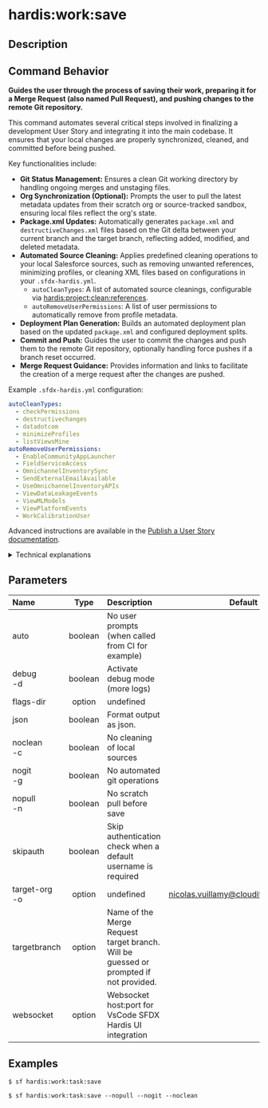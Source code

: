 <!-- This file has been generated with command 'sf hardis:doc:plugin:generate'. Please do not update it manually or it may be overwritten -->
# hardis:work:save

## Description


## Command Behavior

**Guides the user through the process of saving their work, preparing it for a Merge Request (also named Pull Request), and pushing changes to the remote Git repository.**

This command automates several critical steps involved in finalizing a development User Story and integrating it into the main codebase. It ensures that your local changes are properly synchronized, cleaned, and committed before being pushed.

Key functionalities include:

- **Git Status Management:** Ensures a clean Git working directory by handling ongoing merges and unstaging files.
- **Org Synchronization (Optional):** Prompts the user to pull the latest metadata updates from their scratch org or source-tracked sandbox, ensuring local files reflect the org's state.
- **Package.xml Updates:** Automatically generates `package.xml` and `destructiveChanges.xml` files based on the Git delta between your current branch and the target branch, reflecting added, modified, and deleted metadata.
- **Automated Source Cleaning:** Applies predefined cleaning operations to your local Salesforce sources, such as removing unwanted references, minimizing profiles, or cleaning XML files based on configurations in your `.sfdx-hardis.yml`.
  - `autoCleanTypes`: A list of automated source cleanings, configurable via [hardis:project:clean:references](${CONSTANTS.DOC_URL_ROOT}/hardis/project/clean/references/).
  - `autoRemoveUserPermissions`: A list of user permissions to automatically remove from profile metadata.
- **Deployment Plan Generation:** Builds an automated deployment plan based on the updated `package.xml` and configured deployment splits.
- **Commit and Push:** Guides the user to commit the changes and push them to the remote Git repository, optionally handling force pushes if a branch reset occurred.
- **Merge Request Guidance:** Provides information and links to facilitate the creation of a merge request after the changes are pushed.

Example `.sfdx-hardis.yml` configuration:

```yaml
autoCleanTypes:
  - checkPermissions
  - destructivechanges
  - datadotcom
  - minimizeProfiles
  - listViewsMine
autoRemoveUserPermissions:
  - EnableCommunityAppLauncher
  - FieldServiceAccess
  - OmnichannelInventorySync
  - SendExternalEmailAvailable
  - UseOmnichannelInventoryAPIs
  - ViewDataLeakageEvents
  - ViewMLModels
  - ViewPlatformEvents
  - WorkCalibrationUser
```

Advanced instructions are available in the [Publish a User Story documentation](${CONSTANTS.DOC_URL_ROOT}/salesforce-ci-cd-publish-task/).

<details>
<summary>Technical explanations</summary>

The command's technical implementation involves a series of orchestrated steps:

- **Git Integration:** Extensively uses the `git` utility for status checks, adding files, committing, and pushing. It also leverages `sfdx-git-delta` for generating metadata differences between Git revisions.
- **Interactive Prompts:** Employs the `prompts` library to interact with the user for decisions like pulling sources or pushing commits.
- **Configuration Management:** Reads and updates project and user configurations using `getConfig` and `setConfig` to store preferences and deployment plans.
- **Metadata Synchronization:** Calls `forceSourcePull` to retrieve metadata from the org and `callSfdxGitDelta` to generate `package.xml` and `destructiveChanges.xml` based on Git changes.
- **XML Manipulation:** Utilizes `appendPackageXmlFilesContent`, `removePackageXmlFilesContent`, `parseXmlFile`, and `writeXmlFile` for modifying `package.xml` and `destructiveChanges.xml` files.
- **Automated Cleaning:** Integrates with `CleanReferences.run` and `CleanXml.run` commands to perform automated cleaning operations on the Salesforce source files.
- **Deployment Plan Building:** Dynamically constructs a deployment plan by analyzing the `package.xml` content and applying configured deployment splits.
- **WebSocket Communication:** Uses `WebSocketClient.sendRefreshStatusMessage` to notify connected VS Code clients about status updates.
- **External Tool Integration:** Requires the `sfdx-git-delta` plugin to be installed for its core functionality.
</details>


## Parameters

|Name|Type|Description|Default|Required|Options|
|:---|:--:|:----------|:-----:|:------:|:-----:|
|auto|boolean|No user prompts (when called from CI for example)||||
|debug<br/>-d|boolean|Activate debug mode (more logs)||||
|flags-dir|option|undefined||||
|json|boolean|Format output as json.||||
|noclean<br/>-c|boolean|No cleaning of local sources||||
|nogit<br/>-g|boolean|No automated git operations||||
|nopull<br/>-n|boolean|No scratch pull before save||||
|skipauth|boolean|Skip authentication check when a default username is required||||
|target-org<br/>-o|option|undefined|nicolas.vuillamy@cloudity.com.playnico|||
|targetbranch|option|Name of the Merge Request target branch. Will be guessed or prompted if not provided.||||
|websocket|option|Websocket host:port for VsCode SFDX Hardis UI integration||||

## Examples

```shell
$ sf hardis:work:task:save
```

```shell
$ sf hardis:work:task:save --nopull --nogit --noclean
```



